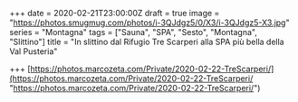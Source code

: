 +++
date = 2020-02-21T23:00:00Z
draft = true
image = "https://photos.smugmug.com/photos/i-3QJdgz5/0/X3/i-3QJdgz5-X3.jpg"
series = "Montagna"
tags = ["Sauna", "SPA", "Sesto", "Montagna", "Slittino"]
title = "In slittino dal Rifugio Tre Scarperi alla SPA più bella della Val Pusteria"

+++
[https://photos.marcozeta.com/Private/2020-02-22-TreScarperi/](https://photos.marcozeta.com/Private/2020-02-22-TreScarperi/ "https://photos.marcozeta.com/Private/2020-02-22-TreScarperi/")
